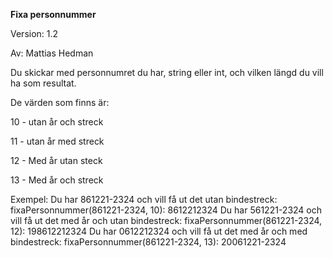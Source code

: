 **Fixa personnummer**

Version: 1.2

Av: Mattias Hedman

Du skickar med personnumret du har, string eller int, och vilken längd du vill ha som resultat.

De värden som finns är:

10 - utan år och streck

11 - utan år med streck

12 - Med år utan steck

13 - Med år och streck

Exempel:
Du har 861221-2324 och vill få ut det utan bindestreck: fixaPersonnummer(861221-2324, 10): 8612212324
Du har 561221-2324 och vill få ut det med år och utan bindestreck: fixaPersonnummer(861221-2324, 12): 198612212324
Du har 0612212324 och vill få ut det med år och med bindestreck: fixaPersonnummer(861221-2324, 13): 20061221-2324